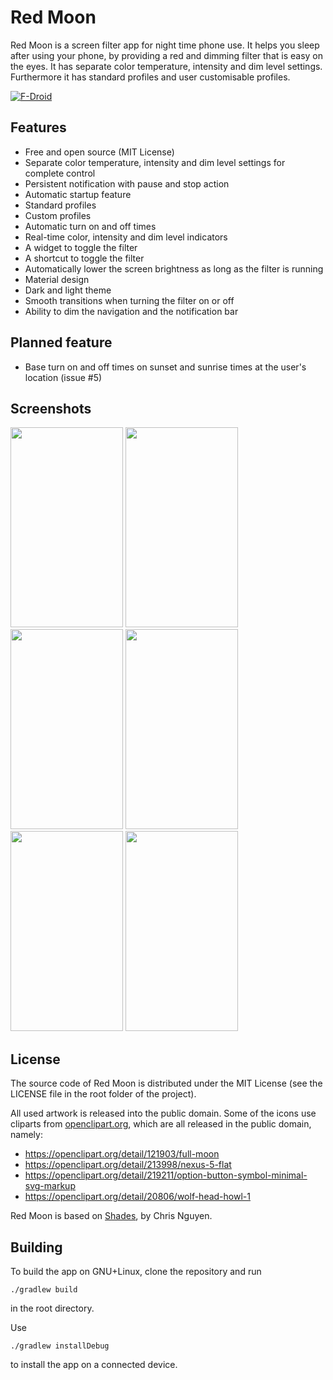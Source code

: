 # Red Moon

Red Moon is a screen filter app for night time phone use. It helps you
sleep after using your phone, by providing a red and dimming filter
that is easy on the eyes. It has separate color temperature, intensity
and dim level settings. Furthermore it has standard profiles and user
customisable profiles.

[![F-Droid](https://f-droid.org/wiki/images/0/06/F-Droid-button_get-it-on.png)](https://f-droid.org/repository/browse/?fdid=com.jmstudios.redmoon)

## Features
* Free and open source (MIT License)
* Separate color temperature, intensity and dim level settings for
complete control
* Persistent notification with pause and stop action
* Automatic startup feature
* Standard profiles
* Custom profiles
* Automatic turn on and off times
* Real-time color, intensity and dim level indicators
* A widget to toggle the filter
* A shortcut to toggle the filter
* Automatically lower the screen brightness as long as the filter is running
* Material design
* Dark and light theme
* Smooth transitions when turning the filter on or off
* Ability to dim the navigation and the notification bar

## Planned feature
* Base turn on and off times on sunset and sunrise times at the user's location (issue #5)

## Screenshots
<img src="https://lut.im/vmFN3vnhn7/anZettuas7khW5l9.png" width="180" height="320" />
<img src="https://lut.im/oymEd1HoVK/YWEpkIPVNOzPfm0O.png" width="180" height="320" />
<img src="https://lut.im/XDgAt3mSOx/WZO1rmwVaM1gS4Qk.png" width="180" height="320" />
<img src="https://lut.im/mBVVEtCZj6/tUNoPKUPoXOc29es.png" width="180" height="320" />
<img src="https://lut.im/EmFrykMlFy/ZIdJvWfV9w7PuVb4.png" width="180" height="320" />
<img src="https://lut.im/WrQySHuyyB/Z6Hy5x22gw9XZNFn.png" width="180" height="320" />


## License
The source code of Red Moon is distributed under the MIT License (see the
LICENSE file in the root folder of the project).

All used artwork is released into the public domain. Some of the icons use
cliparts from [openclipart.org](https://openclipart.org/), which are all
released in the public domain, namely:
* https://openclipart.org/detail/121903/full-moon
* https://openclipart.org/detail/213998/nexus-5-flat
* https://openclipart.org/detail/219211/option-button-symbol-minimal-svg-markup
* https://openclipart.org/detail/20806/wolf-head-howl-1

Red Moon is based on [Shades](https://github.com/cngu/shades), by Chris Nguyen.

## Building
To build the app on GNU+Linux, clone the repository and run

```
./gradlew build
```

in the root directory.

Use

```
./gradlew installDebug
```

to install the app on a connected device.
